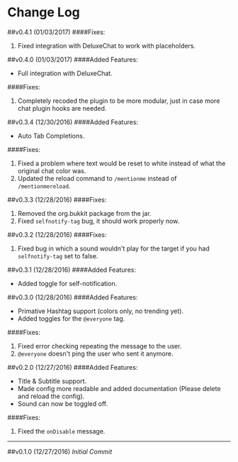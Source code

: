 Change Log
===

##v0.4.1 (01/03/2017)
####Fixes:
1. Fixed integration with DeluxeChat to work with placeholders.

##v0.4.0 (01/03/2017)
####Added Features:
* Full integration with DeluxeChat.

####Fixes:
1. Completely recoded the plugin to be more modular, just in case more chat plugin hooks are needed.

##v0.3.4 (12/30/2016)
####Added Features:
* Auto Tab Completions.

####Fixes:
1. Fixed a problem where text would be reset to white instead of what the original chat color was.
2. Updated the reload command to `/mentionme` instead of `/mentionmereload`.

##v0.3.3 (12/28/2016)
####Fixes:
1. Removed the org.bukkit package from the jar.
2. Fixed `selfnotify-tag` bug, it should work properly now.

##v0.3.2 (12/28/2016)
####Fixes:
1. Fixed bug in which a sound wouldn't play for the target if you had `selfnotify-tag` set to false.

##v0.3.1 (12/28/2016)
####Added Features:
* Added toggle for self-notification.

##v0.3.0 (12/28/2016)
####Added Features:
* Primative Hashtag support (colors only, no trending yet).
* Added toggles for the `@everyone` tag.

####Fixes:
1. Fixed error checking repeating the message to the user.
2. `@everyone` doesn't ping the user who sent it anymore.

##v0.2.0 (12/27/2016)
####Added Features:
* Title & Subtitle support.
* Made config more readable and added documentation (Please delete and reload the config).
* Sound can now be toggled off.

####Fixes:
1. Fixed the `onDisable` message.

---

##v0.1.0 (12/27/2016)
*Initial Commit*
